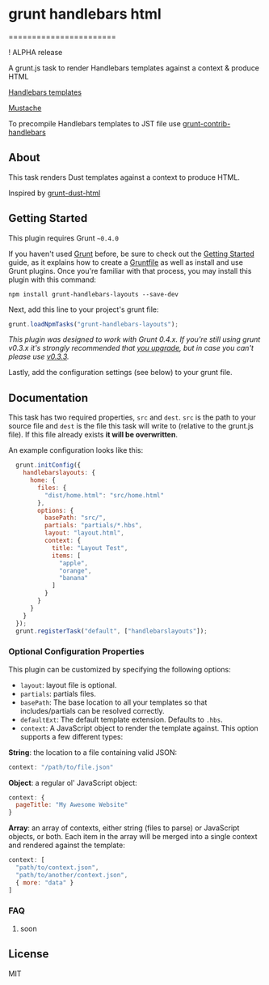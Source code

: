 # grunt handlebars html
=======================

! ALPHA release

A grunt.js task to render Handlebars templates against a context &amp; produce HTML

[Handlebars templates](http://handlebarsjs.com)

[Mustache](http://mustache.github.io)

To precompile Handlebars templates to JST file use [grunt-contrib-handlebars](https://github.com/gruntjs/grunt-contrib-handlebars)

## About

This task renders Dust templates against a context to produce HTML.

Inspired by [grunt-dust-html](https://github.com/ehynds/grunt-dust-html)


## Getting Started
This plugin requires Grunt `~0.4.0`

If you haven't used [Grunt](http://gruntjs.com/) before, be sure to check out the [Getting Started](http://gruntjs.com/getting-started) guide, as it explains how to create a [Gruntfile](http://gruntjs.com/sample-gruntfile) as well as install and use Grunt plugins. Once you're familiar with that process, you may install this plugin with this command:

```shell
npm install grunt-handlebars-layouts --save-dev
```

Next, add this line to your project's grunt file:

```js
grunt.loadNpmTasks("grunt-handlebars-layouts");
```

*This plugin was designed to work with Grunt 0.4.x. If you're still using grunt v0.3.x it's strongly recommended that [you upgrade](http://gruntjs.com/upgrading-from-0.3-to-0.4), but in case you can't please use [v0.3.3](https://github.com/gruntjs/grunt-contrib-handlebars/tree/grunt-0.3-stable).*


Lastly, add the configuration settings (see below) to your grunt file.

## Documentation

This task has two required properties, `src` and `dest`. `src` is the path to your source file and `dest` is the file this task will write to (relative to the grunt.js file). If this file already exists **it will be overwritten**.

An example configuration looks like this:

```js
  grunt.initConfig({
    handlebarslayouts: {
      home: {
        files: {
          "dist/home.html": "src/home.html"
        },
        options: {
          basePath: "src/",
          partials: "partials/*.hbs",
          layout: "layout.html",
          context: {
            title: "Layout Test",
            items: [
              "apple",
              "orange",
              "banana"
            ]
          }
        }
      }
    }
  });
  grunt.registerTask("default", ["handlebarslayouts"]);
```

### Optional Configuration Properties

This plugin can be customized by specifying the following options:

* `layout`: layout file is optional.
* `partials`: partials files.
* `basePath`: The base location to all your templates so that includes/partials can be resolved correctly.
* `defaultExt`: The default template extension. Defaults to `.hbs`.
* `context`: A JavaScript object to render the template against. This option supports a few different types:

**String**: the location to a file containing valid JSON:

```js
context: "/path/to/file.json"
```

**Object**: a regular ol' JavaScript object:

```js
context: {
  pageTitle: "My Awesome Website"
}
```

**Array**: an array of contexts, either string (files to parse) or JavaScript objects, or both. Each item in the array will be merged into a single context and rendered against the template:
    
```js
context: [
  "path/to/context.json",
  "path/to/another/context.json",
  { more: "data" }
]
```

### FAQ

1. soon

## License

MIT

